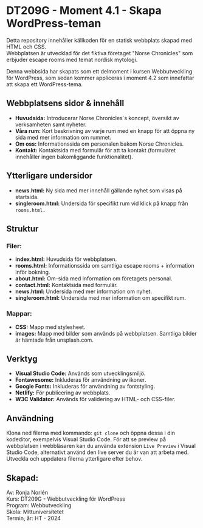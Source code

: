 # DT209G - Moment 4.1 - Skapa WordPress-teman

Detta repository innehåller källkoden för en statisk webbplats skapad med HTML och CSS.  
Webbplatsen är utvecklad för det fiktiva företaget "Norse Chronicles" som erbjuder escape rooms med temat nordisk mytologi.  
  
Denna webbsida har skapats som ett delmoment i kursen Webbutveckling för WordPress, som sedan kommer appliceras i moment 4.2 som innefattar att skapa ett WordPress-tema. 


## Webbplatsens sidor & innehåll
* **Huvudsida:** Introducerar Norse Chronicles´s koncept, översikt av verksamheten samt nyheter.
* **Våra rum:** Kort beskrivning av varje rum med en knapp för att öppna ny sida med mer information om rummet.
* **Om oss:** Informationssida om personalen bakom Norse Chronicles.
* **Kontakt:** Kontaktsida med formulär för att ta kontakt (formuläret innehåller ingen bakomliggande funktionalitet).

## Ytterligare undersidor
* **news.html:** Ny sida med mer innehåll gällande nyhet som visas på startsida.
* **singleroom.html:** Undersida för specifikt rum vid klick på knapp från `rooms.html.`

## Struktur
### Filer:
* **index.html:** Huvudsida för webbplatsen.
* **rooms.html:** Informationssida om samtliga escape rooms + information inför bokning.
* **about.html:** Om-sida med information om företagets personal.
* **contact.html:** Kontaktsida med formulär.
* **news.html:** Undersida med mer information om nyhet.
* **singleroom.html:** Undersida med mer information om specifikt rum.

### Mappar:
* **CSS:** Mapp med stylesheet.
* **images:** Mapp med bilder som används på webbplatsen. Samtliga bilder är hämtade från unsplash.com. 

## Verktyg
* **Visual Studio Code:** Används som utvecklingsmiljö.
* **Fontawesome:** Inkluderas för användning av ikoner.
* **Google Fonts:** Inkluderas för användning av fontstyling.
* **Netlify:** För publicering av webbplats.
* **W3C Validator:** Används för validering av HTML- och CSS-filer.

## Användning
Klona ned filerna med kommando: `git clone` och öppna dessa i din kodeditor, exempelvis Visual Studio Code. För att se preview på webbplatsen i webbläsaren kan du använda extension `Live Preview` i Visual Studio Code, alternativt använd den live server du är van att arbeta med. Utveckla och uppdatera filerna ytterligare efter behov.

## Skapad:
Av: Ronja Norlén  
Kurs: DT209G - Webbutveckling för WordPress  
Program: Webbutveckling  
Skola: Mittuniversitetet  
Termin, år: HT - 2024